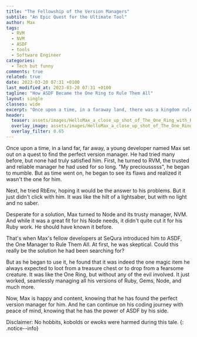 ```yaml
---
title: "The Fellowship of the Version Managers"
subtile: "An Epic Quest for the Ultimate Tool"
author: Max
tags: 
  - RVM
  - NVM
  - ASDF
  - tools
  - Software Engineer
categories:
  - Tech but funny
comments: true
related: true
date: 2023-03-20 07:31 +0100
last_modified_at: 2023-03-20 07:31 +0100
tagline: "How ASDF Became the One Ring to Rule Them All"
layout: single
classes: wide
excerpt: "Once upon a time, in a faraway land, there was a kingdom ruled by a powerful sorcerer named ASDF. The people of the kingdom trusted him to manage all the different versions of Ruby, Node, and more. And so ASDF reigned supreme, like a wizard with his wand, ensuring all the different versions played nice with each other."
header:
  teaser: assets/images/HelloMax_a_close_up_shot_of_The_One_Ring_with_Ruby_on_it_4248e7c3-46a1-48f5-bd4e-14e9a27185a6.png
  overlay_image: assets/images/HelloMax_a_close_up_shot_of_The_One_Ring_with_Ruby_on_it_4248e7c3-46a1-48f5-bd4e-14e9a27185a6.png
  overlay_filter: 0.65
---
```


Once upon a time, in a land far, far away, a young developer named Max set out on a quest to find the perfect version manager. He had tried many before, but none had truly satisfied him. First, he turned to RVM, the trusted and reliable manager he had used for so long. "My preciousssss", he began to mumble. But as time went on, he began to see its flaws and realized it wasn't the one for him.

Next, he tried RbEnv, hoping it would be the answer to his problems. But it just didn't click with him. It was like the hilt of a lightsaber, but with no light and no saber.

Desperate for a solution, Max turned to Node and its trusty manager, NVM. And while it was a great fit for his Node needs, it didn't quite cut it for his Ruby work. He should have known it before.

That's when Max's fellow developers at SeQura introduced him to ASDF, the One Manager to Rule Them All. At first, he was skeptical. Could this really be the solution he had been searching for?

But as he began to use it, he found that it was indeed the one magic item he always expected to loot from a treasure chest or to drop from a fearsome creature. It was like the One Ring, but without any of the evil involved. It just worked, seamlessly managing all his versions of Ruby, Gems, Node, and much more.

Now, Max is happy and content, knowing that he has found the perfect version manager for him. And he can continue on his coding journey with peace of mind, knowing that he has the power of ASDF by his side.

Disclaimer: No hobbits, kobolds or ewoks were harmed during this tale. 
{: .notice--info}
